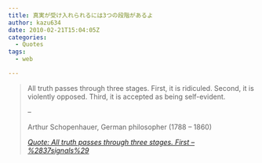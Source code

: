 ```yaml
---
title: 真実が受け入れられるには3つの段階があるよ
author: kazu634
date: 2010-02-21T15:04:05Z
categories:
  - Quotes
tags:
  - web

---
```

<div class="section">
<blockquote title="Quote" cite="http://37signals.com/svn/posts/2175-all-truth-passes-through-three-stages-first">
<p>
      All truth passes through three stages. First, it is ridiculed. Second, it is violently opposed. Third, it is accepted as being self-evident.
</p>
    
<p>
      &#8211;
</p>
    
<p>
      Arthur Schopenhauer, German philosopher (1788 &#8211; 1860)
</p>
    
<p>
<cite><a href="http://37signals.com/svn/posts/2175-all-truth-passes-through-three-stages-first" onclick="__gaTracker('send', 'event', 'outbound-article', 'http://37signals.com/svn/posts/2175-all-truth-passes-through-three-stages-first', 'Quote: All truth passes through three stages. First &#8211; %2837signals%29');" target="_blank">Quote: All truth passes through three stages. First &#8211; %2837signals%29</a></cite>
</p>
</blockquote>
</div>
